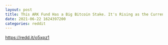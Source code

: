 ```yaml
--- 
layout: post 
title: This ARK Fund Has a Big Bitcoin Stake. It's Rising as the Currency Falls. 
date: 2021-06-22 1624397200 
categories: reddit 
--- 
```

https://redd.it/o5xpz1